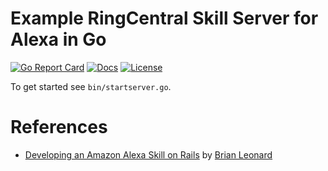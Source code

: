 # Example RingCentral Skill Server for Alexa in Go

[![Go Report Card][goreport-svg]][goreport-link]
[![Docs][docs-godoc-svg]][docs-godoc-link]
[![License][license-svg]][license-link]

To get started see `bin/startserver.go`.

# References

* [Developing an Amazon Alexa Skill on Rails](http://tech.taskrabbit.com/blog/2016/12/02/amazon-alexa-rails/) by [Brian Leonard](https://github.com/bleonard)

 [goreport-svg]: https://goreportcard.com/badge/github.com/grokify/alexa-skill-ringcentral-go-demo
 [goreport-link]: https://goreportcard.com/report/github.com/grokify/alexa-skill-ringcentral-go-demo
 [docs-godoc-svg]: https://img.shields.io/badge/reference-godoc-blue.svg
 [docs-godoc-link]: https://godoc.org/github.com/grokify/alexa-skill-ringcentral-go-demo
 [license-svg]: https://img.shields.io/badge/license-MIT-blue.svg
 [license-link]: https://github.com/grokify/alexa-skill-ringcentral-go-demo/blob/master/LICENSE.md